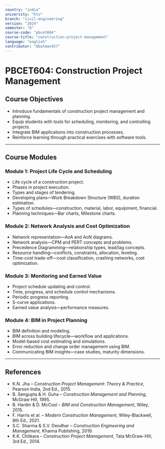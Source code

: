 ```yaml
---
country: "india"
university: "ktu"
branch: "civil-engineering"
version: "2024"
semester: "6"
course-code: "pbcet604"
course-title: "construction-project-management"
language: "english"
contributor: "@batman457"
---
```


# PBCET604: Construction Project Management

## Course Objectives
- Introduce fundamentals of construction project management and planning.
- Equip students with tools for scheduling, monitoring, and controlling projects.
- Integrate BIM applications into construction processes.
- Reinforce learning through practical exercises with software tools.

---

## Course Modules

### Module 1: Project Life Cycle and Scheduling
- Life cycle of a construction project.
- Phases in project execution.
- Types and stages of tendering.
- Developing plans—Work Breakdown Structure (WBS), duration estimation.
- Types of schedules—construction, material, labor, equipment, financial.
- Planning techniques—Bar charts, Milestone charts.

### Module 2: Network Analysis and Cost Optimization
- Network representation—AoA and AoN diagrams.
- Network analysis—CPM and PERT concepts and problems.
- Precedence Diagramming—relationship types, lead/lag concepts.
- Resource handling—conflicts, constraints, allocation, leveling.
- Time-cost trade-off—cost classification, crashing networks, cost optimization.

### Module 3: Monitoring and Earned Value
- Project schedule updating and control.
- Time, progress, and schedule control mechanisms.
- Periodic progress reporting.
- S-curve applications.
- Earned value analysis—performance measures.

### Module 4: BIM in Project Planning
- BIM definition and modeling.
- BIM across building lifecycle—workflow and applications.
- Model-based cost estimating and simulations.
- Error reduction and change order management using BIM.
- Communicating BIM insights—case studies, maturity dimensions.

---

## References

- K.N. Jha – *Construction Project Management: Theory & Practice*, Pearson India, 2nd Ed., 2015.
- B. Sengupta & H. Guha – *Construction Management and Planning*, McGraw Hill, 1995.
- B. Hardin & D. McCool – *BIM and Construction Management*, Wiley, 2015.
- F. Harris et al. – *Modern Construction Management*, Wiley-Blackwell, 8th Ed., 2021.
- S.C. Sharma & S.V. Deodhar – *Construction Engineering and Management*, Khanna Publishing, 2019.
- K.K. Chitkara – *Construction Project Management*, Tata McGraw-Hill, 3rd Ed., 2014.
